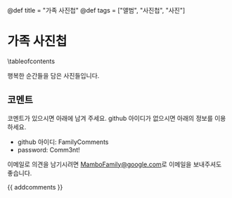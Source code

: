 @def title = "가족 사진첩"
@def tags = ["앨범", "사진첩", "사진"]

# 가족 사진첩

\tableofcontents <!-- you can use \toc as well -->

행복한 순간들을 담은 사진들입니다.

## 코멘트

코멘트가 있으시면 아래에 남겨 주세요. github 아이디가 없으시면 아래의 정보를 이용하세요.

* github 아이디: FamilyComments
* password: Comm3nt!

이메일로 의견을 남기시려면 [MamboFamily@google.com](mailto:MamboFamily@google.com)로 이메일을 보내주셔도 좋습니다.

{{ addcomments }}